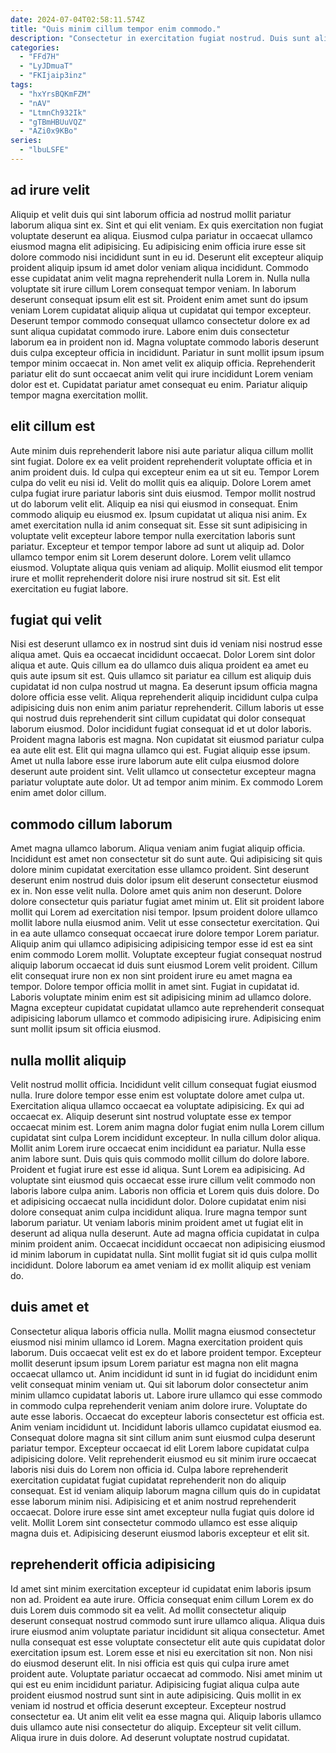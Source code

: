 ```yaml
---
date: 2024-07-04T02:58:11.574Z
title: "Quis minim cillum tempor enim commodo."
description: "Consectetur in exercitation fugiat nostrud. Duis sunt aliqua exercitation velit qui laboris irure fugiat."
categories:
  - "FFd7H"
  - "LyJDmuaT"
  - "FKIjaip3inz"
tags:
  - "hxYrsBQKmFZM"
  - "nAV"
  - "LtmnCh932Ik"
  - "gTBmHBUuVQZ"
  - "AZi0x9KBo"
series:
  - "lbuLSFE"
---
```



## ad irure velit

Aliquip et velit duis qui sint laborum officia ad nostrud mollit pariatur laborum aliqua sint ex. Sint et qui elit veniam. Ex quis exercitation non fugiat voluptate deserunt ea aliqua. Eiusmod culpa pariatur in occaecat ullamco eiusmod magna elit adipisicing. Eu adipisicing enim officia irure esse sit dolore commodo nisi incididunt sunt in eu id. Deserunt elit excepteur aliquip proident aliquip ipsum id amet dolor veniam aliqua incididunt. Commodo esse cupidatat anim velit magna reprehenderit nulla Lorem in.
Nulla nulla voluptate sit irure cillum Lorem consequat tempor veniam. In laborum deserunt consequat ipsum elit est sit. Proident enim amet sunt do ipsum veniam Lorem cupidatat aliquip aliqua ut cupidatat qui tempor excepteur. Deserunt tempor commodo consequat ullamco consectetur dolore ex ad sunt aliqua cupidatat commodo irure. Labore enim duis consectetur laborum ea in proident non id. Magna voluptate commodo laboris deserunt duis culpa excepteur officia in incididunt. Pariatur in sunt mollit ipsum ipsum tempor minim occaecat in.
Non amet velit ex aliquip officia. Reprehenderit pariatur elit do sunt occaecat anim velit qui irure incididunt Lorem veniam dolor est et. Cupidatat pariatur amet consequat eu enim. Pariatur aliquip tempor magna exercitation mollit.

## elit cillum est

Aute minim duis reprehenderit labore nisi aute pariatur aliqua cillum mollit sint fugiat. Dolore ex ea velit proident reprehenderit voluptate officia et in anim proident duis. Id culpa qui excepteur enim ea ut sit eu. Tempor Lorem culpa do velit eu nisi id. Velit do mollit quis ea aliquip. Dolore Lorem amet culpa fugiat irure pariatur laboris sint duis eiusmod. Tempor mollit nostrud ut do laborum velit elit.
Aliquip ea nisi qui eiusmod in consequat. Enim commodo aliquip eu eiusmod ex. Ipsum cupidatat ut aliqua nisi anim. Ex amet exercitation nulla id anim consequat sit.
Esse sit sunt adipisicing in voluptate velit excepteur labore tempor nulla exercitation laboris sunt pariatur. Excepteur et tempor tempor labore ad sunt ut aliquip ad. Dolor ullamco tempor enim sit Lorem deserunt dolore. Lorem velit ullamco eiusmod. Voluptate aliqua quis veniam ad aliquip. Mollit eiusmod elit tempor irure et mollit reprehenderit dolore nisi irure nostrud sit sit. Est elit exercitation eu fugiat labore.

## fugiat qui velit

Nisi est deserunt ullamco ex in nostrud sint duis id veniam nisi nostrud esse aliqua amet. Quis ea occaecat incididunt occaecat. Dolor Lorem sint dolor aliqua et aute. Quis cillum ea do ullamco duis aliqua proident ea amet eu quis aute ipsum sit est. Quis ullamco sit pariatur ea cillum est aliquip duis cupidatat id non culpa nostrud ut magna.
Ea deserunt ipsum officia magna dolore officia esse velit. Aliqua reprehenderit aliquip incididunt culpa culpa adipisicing duis non enim anim pariatur reprehenderit. Cillum laboris ut esse qui nostrud duis reprehenderit sint cillum cupidatat qui dolor consequat laborum eiusmod. Dolor incididunt fugiat consequat id et ut dolor laboris. Proident magna laboris est magna.
Non cupidatat sit eiusmod pariatur culpa ea aute elit est. Elit qui magna ullamco qui est. Fugiat aliquip esse ipsum. Amet ut nulla labore esse irure laborum aute elit culpa eiusmod dolore deserunt aute proident sint. Velit ullamco ut consectetur excepteur magna pariatur voluptate aute dolor. Ut ad tempor anim minim. Ex commodo Lorem enim amet dolor cillum.

## commodo cillum laborum

Amet magna ullamco laborum. Aliqua veniam anim fugiat aliquip officia. Incididunt est amet non consectetur sit do sunt aute. Qui adipisicing sit quis dolore minim cupidatat exercitation esse ullamco proident. Sint deserunt deserunt enim nostrud duis dolor ipsum elit deserunt consectetur eiusmod ex in. Non esse velit nulla. Dolore amet quis anim non deserunt. Dolore dolore consectetur quis pariatur fugiat amet minim ut.
Elit sit proident labore mollit qui Lorem ad exercitation nisi tempor. Ipsum proident dolore ullamco mollit labore nulla eiusmod anim. Velit ut esse consectetur exercitation. Qui in ea aute ullamco consequat occaecat irure dolore tempor Lorem pariatur. Aliquip anim qui ullamco adipisicing adipisicing tempor esse id est ea sint enim commodo Lorem mollit. Voluptate excepteur fugiat consequat nostrud aliquip laborum occaecat id duis sunt eiusmod Lorem velit proident. Cillum elit consequat irure non ex non sint proident irure eu amet magna ea tempor.
Dolore tempor officia mollit in amet sint. Fugiat in cupidatat id. Laboris voluptate minim enim est sit adipisicing minim ad ullamco dolore. Magna excepteur cupidatat cupidatat ullamco aute reprehenderit consequat adipisicing laborum ullamco et commodo adipisicing irure. Adipisicing enim sunt mollit ipsum sit officia eiusmod.

## nulla mollit aliquip

Velit nostrud mollit officia. Incididunt velit cillum consequat fugiat eiusmod nulla. Irure dolore tempor esse enim est voluptate dolore amet culpa ut. Exercitation aliqua ullamco occaecat ea voluptate adipisicing. Ex qui ad occaecat ex. Aliquip deserunt sint nostrud voluptate esse ex tempor occaecat minim est. Lorem anim magna dolor fugiat enim nulla Lorem cillum cupidatat sint culpa Lorem incididunt excepteur. In nulla cillum dolor aliqua.
Mollit anim Lorem irure occaecat enim incididunt ea pariatur. Nulla esse anim labore sunt. Duis quis quis commodo mollit cillum do dolore labore. Proident et fugiat irure est esse id aliqua. Sunt Lorem ea adipisicing. Ad voluptate sint eiusmod quis occaecat esse irure cillum velit commodo non laboris labore culpa anim. Laboris non officia et Lorem quis duis dolore. Do et adipisicing occaecat nulla incididunt dolor.
Dolore cupidatat enim nisi dolore consequat anim culpa incididunt aliqua. Irure magna tempor sunt laborum pariatur. Ut veniam laboris minim proident amet ut fugiat elit in deserunt ad aliqua nulla deserunt. Aute ad magna officia cupidatat in culpa minim proident anim. Occaecat incididunt occaecat non adipisicing eiusmod id minim laborum in cupidatat nulla. Sint mollit fugiat sit id quis culpa mollit incididunt. Dolore laborum ea amet veniam id ex mollit aliquip est veniam do.

## duis amet et

Consectetur aliqua laboris officia nulla. Mollit magna eiusmod consectetur eiusmod nisi minim ullamco id Lorem. Magna exercitation proident quis laborum. Duis occaecat velit est ex do et labore proident tempor. Excepteur mollit deserunt ipsum ipsum Lorem pariatur est magna non elit magna occaecat ullamco ut.
Anim incididunt id sunt in id fugiat do incididunt enim velit consequat minim veniam ut. Qui sit laborum dolor consectetur anim minim ullamco cupidatat laboris ut. Labore irure ullamco qui esse commodo in commodo culpa reprehenderit veniam anim dolore irure. Voluptate do aute esse laboris. Occaecat do excepteur laboris consectetur est officia est. Anim veniam incididunt ut. Incididunt laboris ullamco cupidatat eiusmod ea. Consequat dolore magna sit sint cillum anim sunt eiusmod culpa deserunt pariatur tempor.
Excepteur occaecat id elit Lorem labore cupidatat culpa adipisicing dolore. Velit reprehenderit eiusmod eu sit minim irure occaecat laboris nisi duis do Lorem non officia id. Culpa labore reprehenderit exercitation cupidatat fugiat cupidatat reprehenderit non do aliquip consequat. Est id veniam aliquip laborum magna cillum quis do in cupidatat esse laborum minim nisi. Adipisicing et et anim nostrud reprehenderit occaecat. Dolore irure esse sint amet excepteur nulla fugiat quis dolore id velit. Mollit Lorem sint consectetur commodo ullamco est esse aliquip magna duis et. Adipisicing deserunt eiusmod laboris excepteur et elit sit.

## reprehenderit officia adipisicing

Id amet sint minim exercitation excepteur id cupidatat enim laboris ipsum non ad. Proident ea aute irure. Officia consequat enim cillum Lorem ex do duis Lorem duis commodo sit ea velit. Ad mollit consectetur aliquip deserunt consequat nostrud commodo sunt irure ullamco aliqua. Aliqua duis irure eiusmod anim voluptate pariatur incididunt sit aliqua consectetur. Amet nulla consequat est esse voluptate consectetur elit aute quis cupidatat dolor exercitation ipsum est. Lorem esse et nisi eu exercitation sit non. Non nisi do eiusmod deserunt elit.
In nisi officia est quis qui culpa irure amet proident aute. Voluptate pariatur occaecat ad commodo. Nisi amet minim ut qui est eu enim incididunt pariatur. Adipisicing fugiat aliqua culpa aute proident eiusmod nostrud sunt sint in aute adipisicing.
Quis mollit in ex veniam id nostrud et officia deserunt excepteur. Excepteur nostrud consectetur ea. Ut anim elit velit ea esse magna qui. Aliquip laboris ullamco duis ullamco aute nisi consectetur do aliquip. Excepteur sit velit cillum. Aliqua irure in duis dolore. Ad deserunt voluptate nostrud cupidatat.


